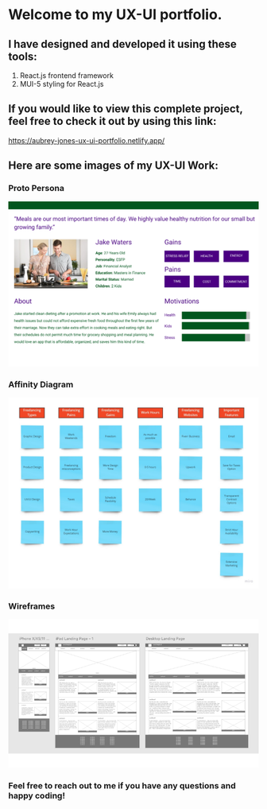 # Welcome to my UX-UI portfolio. 


## I have designed and developed it using these tools: 


1. React.js frontend framework
2. MUI-5 styling for React.js




## If you would like to view this complete project, feel free to check it out by using this link: 

https://aubrey-jones-ux-ui-portfolio.netlify.app/



## Here are some images of my UX-UI Work: 

### Proto Persona

![Proto Persona](src/Images/protopersona2.png)


### Affinity Diagram

![alt text](src/Images/catwalkcompany/images/AffinityDiagram.jpg)


### Wireframes

![alt text](src/Images/storybookwireframesforcarousel.png)


### Feel free to reach out to me if you have any questions and happy coding! 


